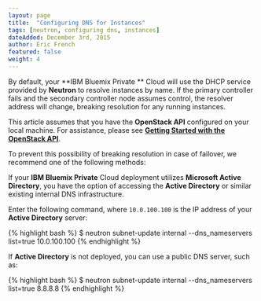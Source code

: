 ```yaml
---
layout: page
title:  "Configuring DNS for Instances"
tags: [neutron, configuring dns, instances]
dateAdded: December 3rd, 2015
author: Eric French
featured: false
weight: 4
---
```


By default, your **IBM Bluemix Private ** Cloud will use the DHCP service provided by **Neutron** to resolve instances by name.  If the primary controller fails and the secondary controller node assumes control, the resolver address will change, breaking resolution for any running instances.

This article assumes that you have the **OpenStack API** configured on your local machine. For assistance, please see [**Getting Started with the OpenStack API**](http://ibm-blue-box-help.github.io/help-documentation/openstack/api/openstack-api-getting-started/).

To prevent this possibility of breaking resolution in case of failover, we recommend one of the following methods:

If your **IBM Bluemix Private** Cloud deployment utilizes **Microsoft Active Directory**, you have the option of accessing the **Active Directory** or similar existing internal DNS infrastructure.

Enter the following command, where `10.0.100.100` is the IP address of your **Active Directory** server:

{% highlight bash %}
$ neutron subnet-update internal --dns_nameservers list=true 10.0.100.100
{% endhighlight %}

If **Active Directory** is not deployed, you can use a public DNS server, such as:

{% highlight bash %}
$ neutron subnet-update internal --dns_nameservers list=true 8.8.8.8
{% endhighlight %}
